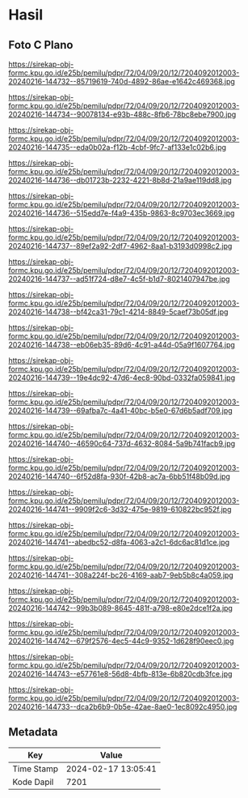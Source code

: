 # Hasil

## Foto C Plano

https://sirekap-obj-formc.kpu.go.id/e25b/pemilu/pdpr/72/04/09/20/12/7204092012003-20240216-144732--85719619-740d-4892-86ae-e1642c469368.jpg

https://sirekap-obj-formc.kpu.go.id/e25b/pemilu/pdpr/72/04/09/20/12/7204092012003-20240216-144734--90078134-e93b-488c-8fb6-78bc8ebe7900.jpg

https://sirekap-obj-formc.kpu.go.id/e25b/pemilu/pdpr/72/04/09/20/12/7204092012003-20240216-144735--eda0b02a-f12b-4cbf-9fc7-af133e1c02b6.jpg

https://sirekap-obj-formc.kpu.go.id/e25b/pemilu/pdpr/72/04/09/20/12/7204092012003-20240216-144736--db01723b-2232-4221-8b8d-21a9ae119dd8.jpg

https://sirekap-obj-formc.kpu.go.id/e25b/pemilu/pdpr/72/04/09/20/12/7204092012003-20240216-144736--515edd7e-f4a9-435b-9863-8c9703ec3669.jpg

https://sirekap-obj-formc.kpu.go.id/e25b/pemilu/pdpr/72/04/09/20/12/7204092012003-20240216-144737--89ef2a92-2df7-4962-8aa1-b3193d0998c2.jpg

https://sirekap-obj-formc.kpu.go.id/e25b/pemilu/pdpr/72/04/09/20/12/7204092012003-20240216-144737--ad51f724-d8e7-4c5f-b1d7-8021407947be.jpg

https://sirekap-obj-formc.kpu.go.id/e25b/pemilu/pdpr/72/04/09/20/12/7204092012003-20240216-144738--bf42ca31-79c1-4214-8849-5caef73b05df.jpg

https://sirekap-obj-formc.kpu.go.id/e25b/pemilu/pdpr/72/04/09/20/12/7204092012003-20240216-144738--eb06eb35-89d6-4c91-a44d-05a9f1607764.jpg

https://sirekap-obj-formc.kpu.go.id/e25b/pemilu/pdpr/72/04/09/20/12/7204092012003-20240216-144739--19e4dc92-47d6-4ec8-90bd-0332fa059841.jpg

https://sirekap-obj-formc.kpu.go.id/e25b/pemilu/pdpr/72/04/09/20/12/7204092012003-20240216-144739--69afba7c-4a41-40bc-b5e0-67d6b5adf709.jpg

https://sirekap-obj-formc.kpu.go.id/e25b/pemilu/pdpr/72/04/09/20/12/7204092012003-20240216-144740--46590c64-737d-4632-8084-5a9b741facb9.jpg

https://sirekap-obj-formc.kpu.go.id/e25b/pemilu/pdpr/72/04/09/20/12/7204092012003-20240216-144740--6f52d8fa-930f-42b8-ac7a-6bb51f48b09d.jpg

https://sirekap-obj-formc.kpu.go.id/e25b/pemilu/pdpr/72/04/09/20/12/7204092012003-20240216-144741--9909f2c6-3d32-475e-9819-610822bc952f.jpg

https://sirekap-obj-formc.kpu.go.id/e25b/pemilu/pdpr/72/04/09/20/12/7204092012003-20240216-144741--abedbc52-d8fa-4063-a2c1-6dc6ac81d1ce.jpg

https://sirekap-obj-formc.kpu.go.id/e25b/pemilu/pdpr/72/04/09/20/12/7204092012003-20240216-144741--308a224f-bc26-4169-aab7-9eb5b8c4a059.jpg

https://sirekap-obj-formc.kpu.go.id/e25b/pemilu/pdpr/72/04/09/20/12/7204092012003-20240216-144742--99b3b089-8645-481f-a798-e80e2dce1f2a.jpg

https://sirekap-obj-formc.kpu.go.id/e25b/pemilu/pdpr/72/04/09/20/12/7204092012003-20240216-144742--679f2576-4ec5-44c9-9352-1d628f90eec0.jpg

https://sirekap-obj-formc.kpu.go.id/e25b/pemilu/pdpr/72/04/09/20/12/7204092012003-20240216-144743--e57761e8-56d8-4bfb-813e-6b820cdb3fce.jpg

https://sirekap-obj-formc.kpu.go.id/e25b/pemilu/pdpr/72/04/09/20/12/7204092012003-20240216-144733--dca2b6b9-0b5e-42ae-8ae0-1ec8092c4950.jpg


## Metadata

| Key        | Value               |
| ---------- | ------------------- |
| Time Stamp | 2024-02-17 13:05:41 |
| Kode Dapil | 7201                |




